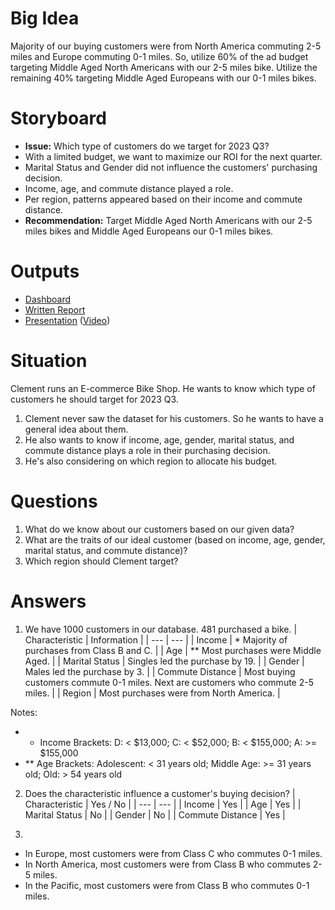 # Big Idea
Majority of our buying customers were from North America commuting 2-5 miles and Europe commuting 0-1 miles. So, utilize 60% of the ad budget targeting Middle Aged North Americans with our 2-5 miles bike. Utilize the remaining 40% targeting Middle Aged Europeans with our 0-1 miles bikes.

# Storyboard
- **Issue:** Which type of customers do we target for 2023 Q3?
- With a limited budget, we want to maximize our ROI for the next quarter.
- Marital Status and Gender did not influence the customers' purchasing decision.
- Income, age, and commute distance played a role.
- Per region, patterns appeared based on their income and commute distance.
- **Recommendation:** Target Middle Aged North Americans with our 2-5 miles bikes and Middle Aged Europeans our 0-1 miles bikes.

# Outputs
- [Dashboard]()
- [Written Report]()
- [Presentation]() ([Video]())

# Situation
Clement runs an E-commerce Bike Shop. He wants to know which type of customers he should target for 2023 Q3.
1. Clement never saw the dataset for his customers. So he wants to have a general idea about them.
2. He also wants to know if income, age, gender, marital status, and commute distance plays a role in their purchasing decision.
3. He's also considering on which region to allocate his budget.

# Questions
1. What do we know about our customers based on our given data?
2. What are the traits of our ideal customer (based on income, age, gender, marital status, and commute distance)?
3. Which region should Clement target?

# Answers
1. We have 1000 customers in our database. 481 purchased a bike.
| Characteristic | Information |
| --- | --- |
| Income | * Majority of purchases from Class B and C. |
| Age | ** Most purchases were Middle Aged. |
| Marital Status | Singles led the purchase by 19. |
| Gender | Males led the purchase by 3. |
| Commute Distance | Most buying customers commute 0-1 miles. Next are customers who commute 2-5 miles. |
| Region | Most purchases were from North America. |

Notes: 
- * Income Brackets: D: < $13,000; C: < $52,000; B: < $155,000; A: >= $155,000
- ** Age Brackets: Adolescent: < 31 years old; Middle Age: >= 31 years old; Old: > 54 years old

2. Does the characteristic influence a customer's buying decision?
| Characteristic | Yes / No |
| --- | --- |
| Income | Yes |
| Age | Yes |
| Marital Status | No |
| Gender | No |
| Commute Distance | Yes |

3. 
- In Europe, most customers were from Class C who commutes 0-1 miles.
- In North America, most customers were from Class B who commutes 2-5 miles.
- In the Pacific, most customers were from Class B who commutes 0-1 miles.
